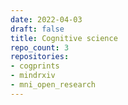 ```yaml
---
date: 2022-04-03
draft: false
title: Cognitive science
repo_count: 3
repositories:
- cogprints
- mindrxiv
- mni_open_research
---
```



